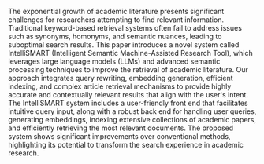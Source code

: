 The exponential growth of academic literature presents significant challenges for researchers attempting to find relevant information. Traditional keyword-based retrieval systems often fail to address issues such as synonyms, homonyms, and semantic nuances, leading to suboptimal search results. This paper introduces a novel system called IntelliSMART (Intelligent Semantic Machine-Assisted Research Tool), which leverages large language models (LLMs) and advanced semantic processing techniques to improve the retrieval of academic literature. Our approach integrates query rewriting, embedding generation, efficient indexing, and complex article retrieval mechanisms to provide highly accurate and contextually relevant results that align with the user's intent. The IntelliSMART system includes a user-friendly front end that facilitates intuitive query input, along with a robust back end for handling user queries, generating embeddings, indexing extensive collections of academic papers, and efficiently retrieving the most relevant documents. The proposed system shows significant improvements over conventional methods, highlighting its potential to transform the search experience in academic research.
